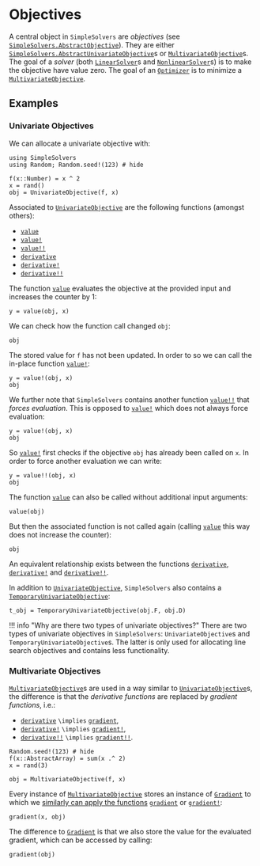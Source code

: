 # Objectives

A central object in `SimpleSolvers` are *objectives* (see [`SimpleSolvers.AbstractObjective`](@ref)). They are either [`SimpleSolvers.AbstractUnivariateObjective`](@ref)s or [`MultivariateObjective`](@ref)s. The goal of a *solver* (both [`LinearSolver`](@ref)s and [`NonlinearSolver`](@ref)s) is to make the objective have value zero. The goal of an [`Optimizer`](@ref) is to minimize a [`MultivariateObjective`](@ref).

## Examples

### Univariate Objectives

We can allocate a univariate objective with:

```@example objective
using SimpleSolvers
using Random; Random.seed!(123) # hide

f(x::Number) = x ^ 2
x = rand()
obj = UnivariateObjective(f, x)
```

Associated to [`UnivariateObjective`](@ref) are the following functions (amongst others):
- [`value`](@ref)
- [`value!`](@ref)
- [`value!!`](@ref)
- [`derivative`](@ref)
- [`derivative!`](@ref)
- [`derivative!!`](@ref)

The function [`value`](@ref) evaluates the objective at the provided input and increases the counter by 1:

```@example objective
y = value(obj, x)
```

We can check how the function call changed `obj`:

```@example objective
obj
```

The stored value for `f` has not been updated. In order to so we can call the in-place function [`value!`](@ref):

```@example objective
y = value!(obj, x)
obj
```

We further note that `SimpleSolvers` contains another function [`value!!`](@ref) that *forces evaluation*. This is opposed to [`value!`](@ref) which does not always force evaluation:

```@example objective
y = value!(obj, x)
obj
```

So [`value!`](@ref) first checks if the objective `obj` has already been called on `x`. In order to force another evaluation we can write:

```@example objective
y = value!!(obj, x)
obj
```

The function [`value`](@ref) can also be called without additional input arguments:

```@example objective
value(obj)
```

But then the associated function is not called again (calling [`value`](@ref) this way does not increase the counter):

```@example objective
obj
```

An equivalent relationship exists between the functions [`derivative`](@ref), [`derivative!`](@ref) and [`derivative!!`](@ref).

In addition to [`UnivariateObjective`](@ref), `SimpleSolvers` also contains a [`TemporaryUnivariateObjective`](@ref):
```@example objective
t_obj = TemporaryUnivariateObjective(obj.F, obj.D)
```

!!! info "Why are there two types of univariate objectives?"
    There are two types of univariate objectives in `SimpleSolvers`: `UnivariateObjective`s and `TemporaryUnivariateObjective`s. The latter is only used for allocating line search objectives and contains less functionality.

### Multivariate Objectives

[`MultivariateObjective`](@ref)s are used in a way similar to [`UnivariateObjective`](@ref)s, the difference is that the *derivative functions* are replaced by *gradient functions*, i.e.:
- [`derivative`](@ref) ``\implies`` [`gradient`](@ref),
- [`derivative!`](@ref) ``\implies`` [`gradient!`](@ref),
- [`derivative!!`](@ref) ``\implies`` [`gradient!!`](@ref).

```@example objective
Random.seed!(123) # hide
f(x::AbstractArray) = sum(x .^ 2)
x = rand(3)

obj = MultivariateObjective(f, x)
```

Every instance of [`MultivariateObjective`](@ref) stores an instance of [`Gradient`](@ref) to which we [similarly can apply the functions](@ref "Gradients") [`gradient`](@ref) or [`gradient!`](@ref):

```@example objective
gradient(x, obj)
```

The difference to [`Gradient`](@ref) is that we also store the value for the evaluated gradient, which can be accessed by calling:

```@example objective
gradient(obj)
```